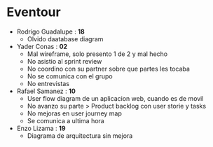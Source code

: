 # Eventour

- Rodrigo Guadalupe : **18**
  - Olvido daatabase diagram
- Yader Conas : **02**
  - Mal wireframe, solo presento 1 de 2 y mal hecho
  - No asistio al sprint review
  - No coordino con su partner sobre que partes les tocaba
  - No se comunica con el grupo
  - No entrevistas
- Rafael Samanez : **10**
  - User flow diagram de un aplicacion web, cuando es de movil
  - No avanzo su parte > Product backlog con user storie y tasks
  - No mejoras en user journey map
  - Se comunica a ultima hora
- Enzo Lizama : **19**
  - Diagrama de arquitectura sin mejora
